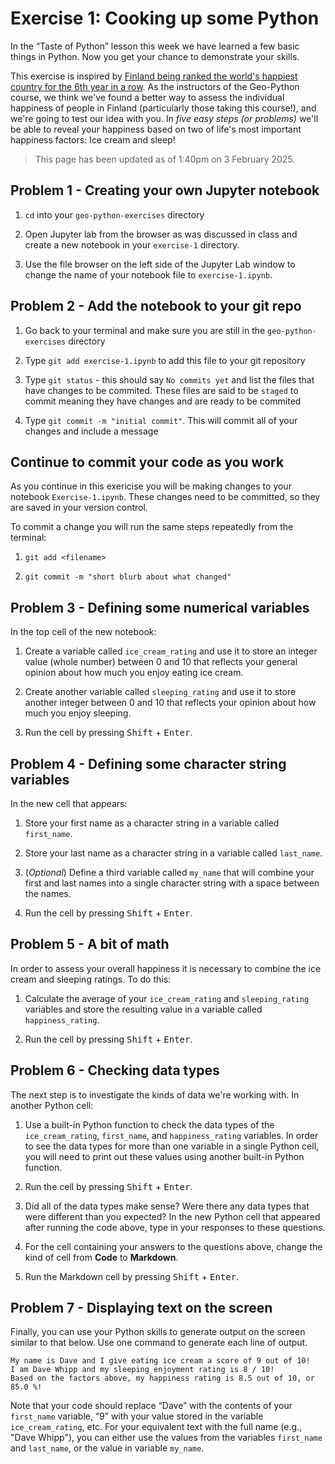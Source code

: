 # Exercise 1: Cooking up some Python

In the “Taste of Python” lesson this week we have learned a few basic things in Python. Now you get your chance to demonstrate your skills.

This exercise is inspired by [Finland being ranked the world's happiest country for the 6th year in a row](https://yle.fi/a/74-20023112). As the instructors of the Geo-Python course, we think we've found a better way to assess the individual happiness of people in Finland (particularly those taking this course!), and we're going to test our idea with you. In *five easy steps (or problems)* we'll be able to reveal your happiness based on two of life's most important happiness factors: Ice cream and sleep!

> This page has been updated as of 1:40pm on 3 February 2025.  

## Problem 1 - Creating your own Jupyter notebook
   
1. `cd` into your `geo-python-exercises` directory
   
2. Open Jupyter lab from the browser as was discussed in class and create a new notebook in your `exercise-1` directory.

3. Use the file browser on the left side of the Jupyter Lab window to change the name of your notebook file to `exercise-1.ipynb`.

## Problem 2 - Add the notebook to your git repo

1. Go back to your terminal and make sure you are still in the `geo-python-exercises` directory
   
2. Type `git add exercise-1.ipynb` to add this file to your git repository

3. Type `git status` - this should say `No commits yet` and list the files that have changes to be commited. These files are said to be `staged` to commit meaning they have changes and are ready to be commited

4. Type `git commit -m "initial commit"`. This will commit all of your changes and include a message

<!---
2. Type `get init`. This makes this directory a git directory

3. Type `ls -al` you should see your `Exercise-1.ipynb` file listed *and* and directory called `.git`

4. Type `git add .` to add all the files from this directory to your git repository

5. Type `git status` - this should say `No commits yet` and list the files that have changes to be commited. These files are said to be `staged` to commit meaning they have changes and are ready to be commited

6. Type `git commit -m "initial commit"`. This will commit all of your changes and include a message

7. At this point if you run `git status` it should say there is nothing to commit, which means that all of your changes and version control are *stored locally*
---> 
<!---
## Problem 2.5 - Connect what you are doing locally to your github repository online
Note: The steps in Problem 2, 2.5, and Continuing to commit your work are from [this youtube video.](https://www.youtube.com/watch?v=jXpT8eOzzCM) 
9. In your github repository where you accepted the assignment, copy the link to your repo

10. In your termainal type `git remote add orgin <link to your repo>` (remove the <>).  This links your *local* repo to your repo online

11. Type `git push -u origin main`. This *pushes* the changes you made locally to your repo online

12. Enter your *github* username

13. Enter your *github* password

14. On your browser if you refresh the page on your github repo you can see all of the files you committed.
-->
## Continue to commit your code as you work
As you continue in this exericise you will be making changes to your notebook `Exercise-1.ipynb`. These changes need to be committed, so they are saved in your version control.

To commit a change you will run the same steps repeatedly from the terminal: 
1. `git add <filename>`

2. `git commit -m "short blurb about what changed"`

<!---
Periodically (**and always before you leave the lab**), you will need to *push* these changes to your online repository. To do this:
1. `git push`

2. Enter your *github* username

3. Enter your *github* password 
-->
## Problem 3 - Defining some numerical variables

In the top cell of the new notebook:

1. Create a variable called `ice_cream_rating` and use it to store an integer value (whole number) between 0 and 10 that reflects your general opinion about how much you enjoy eating ice cream.

2. Create another variable called `sleeping_rating` and use it to store another integer between 0 and 10 that reflects your opinion about how much you enjoy sleeping.

3. Run the cell by pressing <kbd>Shift</kbd> + <kbd>Enter</kbd>.

## Problem 4 - Defining some character string variables

In the new cell that appears:

1. Store your first name as a character string in a variable called `first_name`.

2. Store your last name as a character string in a variable called `last_name`.

3. (*Optional*) Define a third variable called `my_name` that will combine your first and last names into a single character string with a space between the names.

4. Run the cell by pressing <kbd>Shift</kbd> + <kbd>Enter</kbd>.

## Problem 5 - A bit of math

In order to assess your overall happiness it is necessary to combine the ice cream and sleeping ratings. To do this:

1. Calculate the average of your `ice_cream_rating` and `sleeping_rating` variables and store the resulting value in a variable called `happiness_rating`.

2. Run the cell by pressing <kbd>Shift</kbd> + <kbd>Enter</kbd>.

## Problem 6 - Checking data types

The next step is to investigate the kinds of data we're working with. In another Python cell:

1. Use a built-in Python function to check the data types of the `ice_cream_rating`, `first_name`, and `happiness_rating` variables. In order to see the data types for more than one variable in a single Python cell, you will need to print out these values using another built-in Python function.

2. Run the cell by pressing <kbd>Shift</kbd> + <kbd>Enter</kbd>.

3. Did all of the data types make sense? Were there any data types that were different than you expected? In the new Python cell that appeared after running the code above, type in your responses to these questions.

4. For the cell containing your answers to the questions above, change the kind of cell from **Code** to **Markdown**.

5. Run the Markdown cell by pressing <kbd>Shift</kbd> + <kbd>Enter</kbd>.

## Problem 7 - Displaying text on the screen

Finally, you can use your Python skills to generate output on the screen similar to that below. Use one command to generate each line of output.

```
My name is Dave and I give eating ice cream a score of 9 out of 10!
I am Dave Whipp and my sleeping enjoyment rating is 8 / 10!
Based on the factors above, my happiness rating is 8.5 out of 10, or 85.0 %!
```

Note that your code should replace “Dave” with the contents of your `first_name` variable, “9” with your value stored in the variable `ice_cream_rating`, etc. For your equivalent text with the full name (e.g., "Dave Whipp"), you can either use the values from the variables `first_name` and `last_name`, or the value in variable `my_name`.
<!---
## Finishing the exercise

To complete this exercise, make sure you have pushed your final changes to your github repository. Go to your github repo and look at your notebook (you can click on it and it will open in a read-only format) to make sure it has all of your final changes
--->
